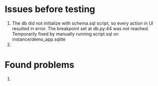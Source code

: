 # Issues before testing
1. The db did not initialize with schema.sql script, so every action in UI resulted in error. The breakpoint set at db.py:44 was not reached. Temporarily fixed by manually running script.sql on instance/demo_app.sqlite
2.

# Found problems
1.
